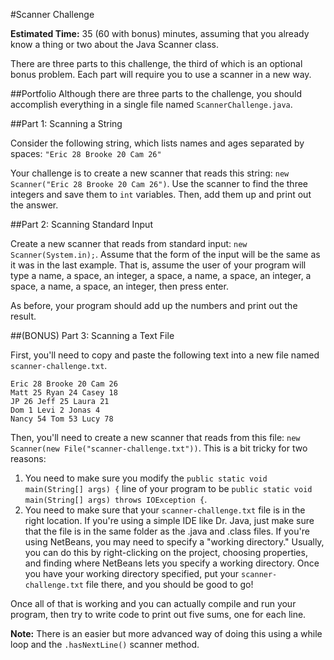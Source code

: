 #Scanner Challenge

**Estimated Time:** 35 (60 with bonus) minutes, assuming that you already know a thing or two about the Java Scanner class.

There are three parts to this challenge, the third of which is an optional bonus problem. Each part will require you to use a scanner in a new way.

##Portfolio
Although there are three parts to the challenge, you should accomplish everything in a single file named `ScannerChallenge.java`.

##Part 1: Scanning a String

Consider the following string, which lists names and ages separated by spaces: `"Eric 28 Brooke 20 Cam 26"`

Your challenge is to create a new scanner that reads this string: `new Scanner("Eric 28 Brooke 20 Cam 26")`. Use the scanner to find the three integers and save them to `int` variables. Then, add them up and print out the answer. 

##Part 2: Scanning Standard Input

Create a new scanner that reads from standard input: `new Scanner(System.in);`. Assume that the form of the input will be the same as it was in the last example. That is, assume the user of your program will type a name, a space, an integer, a space, a name, a space, an integer, a space, a name, a space, an integer, then press enter.

As before, your program should add up the numbers and print out the result.

##(BONUS) Part 3: Scanning a Text File

First, you'll need to copy and paste the following text into a new file named `scanner-challenge.txt`.

```
Eric 28 Brooke 20 Cam 26
Matt 25 Ryan 24 Casey 18
JP 26 Jeff 25 Laura 21
Dom 1 Levi 2 Jonas 4
Nancy 54 Tom 53 Lucy 78
```

Then, you'll need to create a new scanner that reads from this file: `new Scanner(new File("scanner-challenge.txt"))`. This is a bit tricky for two reasons:

1. You need to make sure you modify the `public static void main(String[] args) {` line of your program to be `public static void main(String[] args) throws IOException {`.
2. You need to make sure that your `scanner-challenge.txt` file is in the right location. If you're using a simple IDE like Dr. Java, just make sure that the file is in the same folder as the .java and .class files. If you're using NetBeans, you may need to specify a "working directory." Usually, you can do this by right-clicking on the project, choosing properties, and finding where NetBeans lets you specify a working directory. Once you have your working directory specified, put your `scanner-challenge.txt` file there, and you should be good to go!

Once all of that is working and you can actually compile and run your program, then try to write code to print out five sums, one for each line.

**Note:** There is an easier but more advanced way of doing this using a while loop and the `.hasNextLine()` scanner method.

